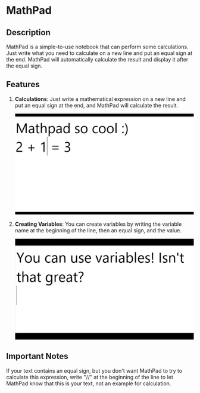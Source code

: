# MathPad

## Description

MathPad is a simple-to-use notebook that can perform some calculations. Just write what you need to calculate on a new line and put an equal sign at the end. MathPad will automatically calculate the result and display it after the equal sign.

## Features

1. **Calculations**: Just write a mathematical expression on a new line and put an equal sign at the end, and MathPad will calculate the result.

   ![GIF1](https://github.com/nyarkus/MathPad/blob/master/gifs/GIF1.gif)

2. **Creating Variables**: You can create variables by writing the variable name at the beginning of the line, then an equal sign, and the value.

   ![GIF2](https://github.com/nyarkus/MathPad/blob/master/gifs/GIF2.gif)

## Important Notes

If your text contains an equal sign, but you don't want MathPad to try to calculate this expression, write "//" at the beginning of the line to let MathPad know that this is your text, not an example for calculation.
